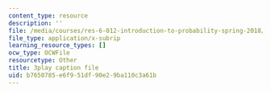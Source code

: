 ```yaml
---
content_type: resource
description: ''
file: /media/courses/res-6-012-introduction-to-probability-spring-2018/b7650785e6f951df90e29ba110c3a61b_k9f0N3ADvdM.vtt
file_type: application/x-subrip
learning_resource_types: []
ocw_type: OCWFile
resourcetype: Other
title: 3play caption file
uid: b7650785-e6f9-51df-90e2-9ba110c3a61b
---
```

